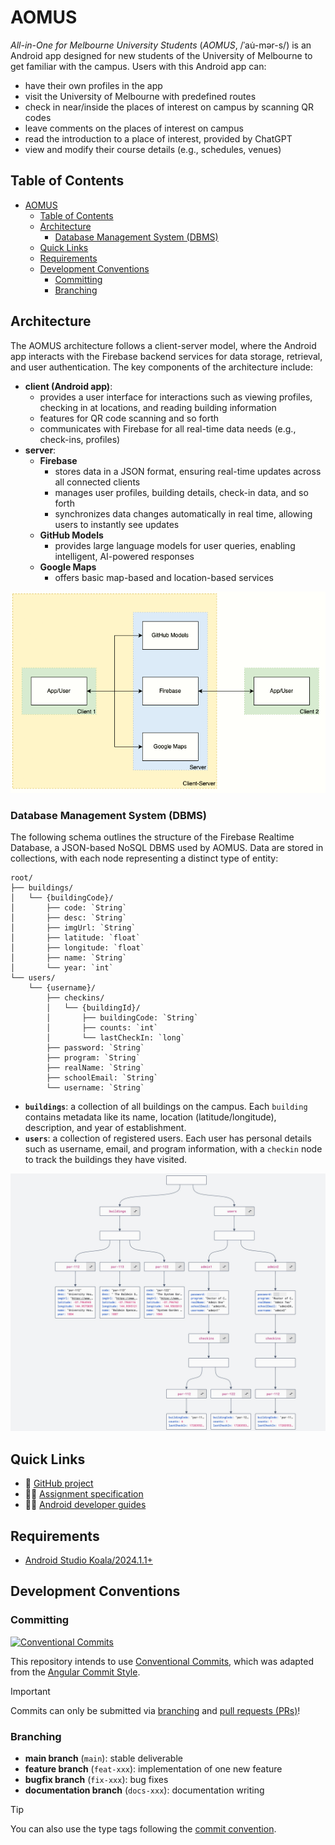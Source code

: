 # AOMUS

_All-in-One for Melbourne University Students_ (_AOMUS_, /ˈau̇-mər-s/) is an Android app designed for new students of the University of Melbourne to get familiar with the campus. Users with this Android app can:

- have their own profiles in the app
- visit the University of Melbourne with predefined routes
- check in near/inside the places of interest on campus by scanning QR codes
- leave comments on the places of interest on campus
- read the introduction to a place of interest, provided by ChatGPT
- view and modify their course details (e.g., schedules, venues)

<!-- TOC start (generated with https://github.com/derlin/bitdowntoc) -->

## Table of Contents

- [AOMUS](#aomus)
  - [Table of Contents](#table-of-contents)
  - [Architecture](#architecture)
    - [Database Management System (DBMS)](#database-management-system-dbms)
  - [Quick Links](#quick-links)
  - [Requirements](#requirements)
  - [Development Conventions](#development-conventions)
    - [Committing](#committing)
    - [Branching](#branching)

<!-- TOC end -->

## Architecture

The AOMUS architecture follows a client-server model, where the Android app interacts with the Firebase backend services for data storage, retrieval, and user authentication. The key components of the architecture include:

- **client (Android app)**:
  - provides a user interface for interactions such as viewing profiles, checking in at locations, and reading building information
  - features for QR code scanning and so forth
  - communicates with Firebase for all real-time data needs (e.g., check-ins, profiles)
- **server**:
  - **Firebase**
    - stores data in a JSON format, ensuring real-time updates across all connected clients
    - manages user profiles, building details, check-in data, and so forth
    - synchronizes data changes automatically in real time, allowing users to instantly see updates
  - **GitHub Models**
    - provides large language models for user queries, enabling intelligent, AI-powered responses
  - **Google Maps**
    - offers basic map-based and location-based services

![architecture](./docs/img/architecture.png)

### Database Management System (DBMS)

The following schema outlines the structure of the Firebase Realtime Database, a JSON-based NoSQL DBMS used by AOMUS. Data are stored in collections, with each node representing a distinct type of entity:

```
root/
├── buildings/
│   └── {buildingCode}/
│       ├── code: `String`
│       ├── desc: `String`
│       ├── imgUrl: `String`
│       ├── latitude: `float`
│       ├── longitude: `float`
│       ├── name: `String`
│       └── year: `int`
└── users/
    └── {username}/
        ├── checkins/
        │   └── {buildingId}/
        │       ├── buildingCode: `String`
        │       ├── counts: `int`
        │       └── lastCheckIn: `long`
        ├── password: `String`
        ├── program: `String`
        ├── realName: `String`
        ├── schoolEmail: `String`
        └── username: `String`
```

- **`buildings`**: a collection of all buildings on the campus. Each `building` contains metadata like its name, location (latitude/longitude), description, and year of establishment.
- **`users`**: a collection of registered users. Each user has personal details such as username, email, and program information, with a `checkin` node to track the buildings they have visited.

![db-schema](./docs/img/db-schema.jpg)

## Quick Links

- 📅 [GitHub project](https://github.com/users/wille-wang/projects/12)
- 👨‍🎓 [Assignment specification](https://canvas.lms.unimelb.edu.au/courses/183251/assignments/494805)
- 👨‍💻 [Android developer guides](https://developer.android.com/guide)

## Requirements

- [Android Studio Koala/2024.1.1+](https://developer.android.com/studio/releases/past-releases/as-koala-release-notes)

## Development Conventions

### Committing

[![Conventional Commits](https://img.shields.io/badge/Conventional%20Commits-1.0.0-%23FE5196?logo=conventionalcommits&logoColor=white)](https://conventionalcommits.org)

This repository intends to use [Conventional Commits](https://www.conventionalcommits.org/en/), which was adapted from the [Angular Commit Style](https://github.com/angular/angular/blob/22b96b9/CONTRIBUTING.md#commit-message-format).

> [!IMPORTANT]
>
> Commits can only be submitted via [branching](#branching) and [pull requests (PRs)](https://docs.github.com/en/pull-requests/collaborating-with-pull-requests/getting-started/best-practices-for-pull-requests#best-practices-for-creating-pull-requests)!

### Branching

- **main branch** (`main`): stable deliverable
- **feature branch** (`feat-xxx`): implementation of one new feature
- **bugfix branch** (`fix-xxx`): bug fixes
- **documentation branch** (`docs-xxx`): documentation writing

> [!TIP]
> You can also use the type tags following the [commit convention](#committing).
